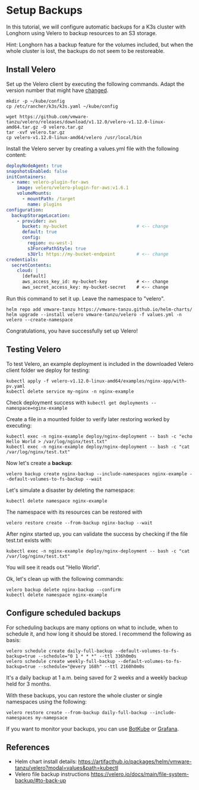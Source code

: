 # Setup Backups
In this tutorial, we will configure automatic backups for a K3s cluster with Longhorn using Velero to backup resources to an S3 storage.

Hint: Longhorn has a backup feature for the volumes included, but when the whole cluster is lost, the backups do not seem to be restoreable.

## Install Velero

Set up the Velero client by executing the following commands. Adapt the version number that might have [changed](https://github.com/vmware-tanzu/velero/releases).

```
mkdir -p ~/kube/config
cp /etc/rancher/k3s/k3s.yaml ~/kube/config

wget https://github.com/vmware-tanzu/velero/releases/download/v1.12.0/velero-v1.12.0-linux-amd64.tar.gz -O velero.tar.gz
tar -xvf velero.tar.gz
cp velero-v1.12.0-linux-amd64/velero /usr/local/bin
```

Install the Velero server by creating a values.yml file with the following content:

```yaml
deployNodeAgent: true
snapshotsEnabled: false
initContainers:
  - name: velero-plugin-for-aws
    image: velero/velero-plugin-for-aws:v1.6.1
    volumeMounts:
      - mountPath: /target
        name: plugins
configuration:
  backupStorageLocation:
    - provider: aws
      bucket: my-bucket                          # <-- change
      default: true
      config:
        region: eu-west-1
        s3ForcePathStyle: true
        s3Url: https://my-bucket-endpoint        # <-- change
credentials:
  secretContents:
    cloud: |
      [default]
      aws_access_key_id: my-bucket-key           # <-- change
      aws_secret_access_key: my-bucket-secret    # <-- change
```

Run this command to set it up. Leave the namespace to "velero".
```
helm repo add vmware-tanzu https://vmware-tanzu.github.io/helm-charts/
helm upgrade --install velero vmware-tanzu/velero -f values.yml -n velero --create-namespace
```

Congratulations, you have successfully set up Velero!

## Testing Velero

To test Velero, an example deployment is included in the downloaded Velero client folder we deploy for testing:

```
kubectl apply -f velero-v1.12.0-linux-amd64/examples/nginx-app/with-pv.yaml
kubectl delete service my-nginx -n nginx-example
```

Check deployment success with ```kubectl get deployments --namespace=nginx-example```

Create a file in a mounted folder to verify later restoring worked by executing:
```
kubectl exec -n nginx-example deploy/nginx-deployment -- bash -c "echo Hello World > /var/log/nginx/test.txt"
kubectl exec -n nginx-example deploy/nginx-deployment -- bash -c "cat /var/log/nginx/test.txt"
```

Now let's create a **backup**:
```
velero backup create nginx-backup --include-namespaces nginx-example --default-volumes-to-fs-backup --wait
```

Let's simulate a disaster by deleting the namespace: 
```
kubectl delete namespace nginx-example
```

The namespace with its resources can be restored with
```
velero restore create --from-backup nginx-backup --wait
```

After nginx started up, you can validate the success by checking if the file test.txt exists with:
```
kubectl exec -n nginx-example deploy/nginx-deployment -- bash -c "cat /var/log/nginx/test.txt"
```
You will see it reads out "Hello World".

Ok, let's clean up with the following commands:
```
velero backup delete nginx-backup --confirm
kubectl delete namespace nginx-example
```

## Configure scheduled backups
For scheduling backups are many options on what to include, when to schedule it, and how long it should be stored. 
I recommend the following as basis:
```
velero schedule create daily-full-backup --default-volumes-to-fs-backup=true --schedule="0 1 * * *" --ttl 336h0m0s
velero schedule create weekly-full-backup --default-volumes-to-fs-backup=true --schedule="@every 168h" --ttl 2160h0m0s
```
It's a daily backup at 1 a.m. being saved for 2 weeks and a weekly backup held for 3 months.

With these backups, you can restore the whole cluster or single namespaces using the following:
```
velero restore create --from-backup daily-full-backup --include-namespaces my-namepsace
```

If you want to monitor your backups, you can use [BotKube](https://docs.botkube.io) or [Grafana](https://www.qloudx.com/monitoring-velero-kubernetes-backups-automated-alerting-for-backup-failures/).

## References
* Helm chart install details: https://artifacthub.io/packages/helm/vmware-tanzu/velero?modal=values&path=kubectl
* Velero file backup instructions https://velero.io/docs/main/file-system-backup/#to-back-up
